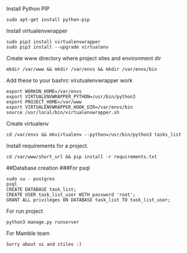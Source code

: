 Install Python PIP

    sudo apt-get install python-pip

Install virtualenvwrapper

    sudo pip3 install virtualenvwrapper
    sudo pip3 install --upgrade virtualenv


Create www directory where project sites and environment dir

    mkdir /var/www && mkdir /var/envs && mkdir /var/envs/bin


Add these to your bashrc virutualenvwrapper work

    export WORKON_HOME=/var/envs
    export VIRTUALENVWRAPPER_PYTHON=/usr/bin/python3
    export PROJECT_HOME=/var/www
    export VIRTUALENVWRAPPER_HOOK_DIR=/var/envs/bin
    source /usr/local/bin/virtualenvwrapper.sh

Create virtualenv

    cd /var/envs && mkvirtualenv --python=/usr/bin/python3 tasks_list
    
Install requirements for a project.

    cd /var/www/short_url && pip install -r requirements.txt

##Database creation
###For psql

    sudo su - postgres
    psql
    CREATE DATABASE task_list;
    CREATE USER task_list_user WITH password 'root';
    GRANT ALL privileges ON DATABASE task_list TO task_list_user;
    

For run project

    python3 manage.py runserver


For Mamble team

    Sorry about ui and stiles :)
        
